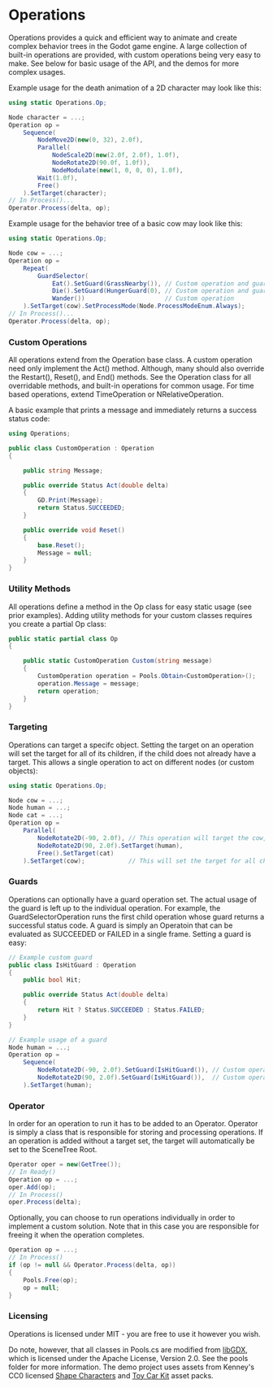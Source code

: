 # Operations
Operations provides a quick and efficient way to animate and create complex behavior trees in the Godot game engine. A large collection of built-in operations are provided, with custom operations being very easy to make. See below for basic usage of the API, and the demos for more complex usages.

Example usage for the death animation of a 2D character may look like this:
```C#
using static Operations.Op;

Node character = ...;
Operation op =
    Sequence(
        NodeMove2D(new(0, 32), 2.0f),
        Parallel(
            NodeScale2D(new(2.0f, 2.0f), 1.0f),
            NodeRotate2D(90.0f, 1.0f)),
            NodeModulate(new(1, 0, 0, 0), 1.0f),
        Wait(1.0f),
        Free()
    ).SetTarget(character);
// In Process()...
Operator.Process(delta, op);
```

Example usage for the behavior tree of a basic cow may look like this:
```C#
using static Operations.Op;

Node cow = ...;
Operation op =
    Repeat(
        GuardSelector(
            Eat().SetGuard(GrassNearby()), // Custom operation and guard
            Die().SetGuard(HungerGuard(0), // Custom operation and guard
            Wander())                      // Custom operation
    ).SetTarget(cow).SetProcessMode(Node.ProcessModeEnum.Always);
// In Process()...
Operator.Process(delta, op);
```
### Custom Operations
All operations extend from the Operation base class. A custom operation need only implement the Act() method. Although, many should also override the Restart(), Reset(), and End() methods. See the Operation class for all overridable methods, and built-in operations for common usage. For time based operations, extend TimeOperation or NRelativeOperation.

A basic example that prints a message and immediately returns a success status code:
```C#
using Operations;

public class CustomOperation : Operation
{

    public string Message;

    public override Status Act(double delta)
    {
        GD.Print(Message);
        return Status.SUCCEEDED;
    }

    public override void Reset()
    {
        base.Reset();
        Message = null;
    }
}
```

### Utility Methods
All operations define a method in the Op class for easy static usage (see prior examples). Adding utility methods for your custom classes requires you create a partial Op class:
```C#
public static partial class Op
{

    public static CustomOperation Custom(string message)
    {
        CustomOperation operation = Pools.Obtain<CustomOperation>();
        operation.Message = message;
        return operation;
    }
}
```

### Targeting
Operations can target a specifc object. Setting the target on an operation will set the target for all of its children, if the child does not already have a target. This allows a single operation to act on different nodes (or custom objects):
```C#
using static Operations.Op;

Node cow = ...;
Node human = ...;
Node cat = ...;
Operation op =
    Parallel(
        NodeRotate2D(-90, 2.0f), // This operation will target the cow, since no target was specified
        NodeRotate2D(90, 2.0f).SetTarget(human),
        Free().SetTarget(cat)
    ).SetTarget(cow);            // This will set the target for all children that don't have a target
```
### Guards
Operations can optionally have a guard operation set. The actual usage of the guard is left up to the individual operation. For example, the GuardSelectorOperation runs the first child operation whose guard returns a successful status code. A guard is simply an Operatoin that can be evaluated as SUCCEEDED or FAILED in a single frame. Setting a guard is easy:
```C#
// Example custom guard
public class IsHitGuard : Operation
{
    public bool Hit;

    public override Status Act(double delta)
    {
        return Hit ? Status.SUCCEEDED : Status.FAILED;
    }
}

// Example usage of a guard
Node human = ...;
Operation op =
    Sequence(
        NodeRotate2D(-90, 2.0f).SetGuard(IsHitGuard()), // Custom operation guard
        NodeRotate2D(90, 2.0f).SetGuard(IsHitGuard()),  // Custom operation guard
    ).SetTarget(human);
```

### Operator
In order for an operation to run it has to be added to an Operator. Operator is simply a class that is responsible for storing and processing operations. If an operation is added without a target set, the target will automatically be set to the SceneTree Root.
```C#
Operator oper = new(GetTree());
// In Ready()
Operation op = ...;
oper.Add(op);
// In Process()
oper.Process(delta);
```

Optionally, you can choose to run operations individually in order to implement a custom solution. Note that in this case you are responsible for freeing it when the operation completes.
```C#
Operation op = ...;
// In Process()
if (op != null && Operator.Process(delta, op))
{
    Pools.Free(op);
    op = null;
}
```

### Licensing
Operations is licensed under MIT - you are free to use it however you wish.

Do note, however, that all classes in Pools.cs are modified from [libGDX](https://github.com/libgdx/libgdx), which is licensed under the Apache License, Version 2.0. See the pools folder for more information. The demo project uses assets from Kenney's CC0 licensed [Shape Characters](https://kenney.nl/assets/shape-characters) and [Toy Car Kit](https://kenney.nl/assets/toy-car-kit) asset packs.
